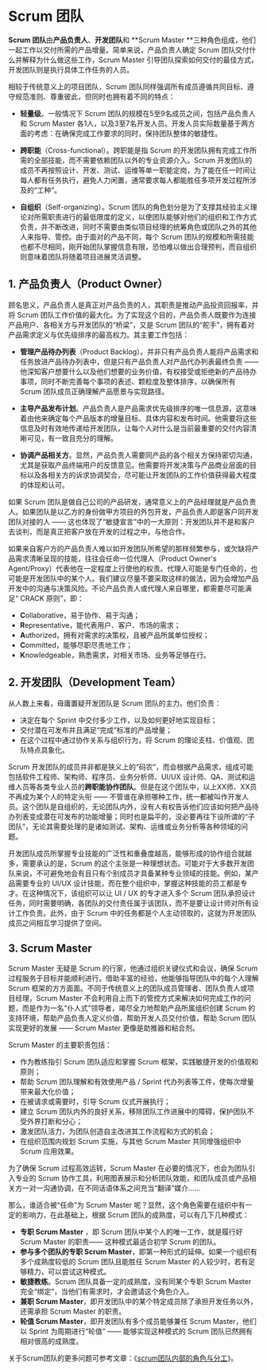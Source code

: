 # Scrum 团队

**Scrum 团队**由**产品负责人**、**开发团队**和 **Scrum Master **三种角色组成，他们一起工作以交付所需的产品增量。简单来说，产品负责人确定 Scrum 团队交付什么并解释为什么做这些工作，Scrum Master 引导团队探索如何交付的最佳方式，开发团队则是执行具体工作任务的人员。

相较于传统意义上的项目团队，Scrum 团队同样强调所有成员遵循共同目标、遵守规范准则、尊重彼此，但同时也拥有着不同的特点：

* **轻量级**。一般情况下 Scrum 团队的规模在5至9名成员之间，包括产品负责人和 Scrum Master 各1人，以及3至7名开发人员。开发人员实际数量基于两方面的考虑：在确保完成工作要求的同时，保持团队整体的敏捷性。

* **跨职能**（Cross-functional）。跨职能是指 Scrum 的开发团队拥有完成工作所需的全部技能，而不需要依赖团队以外的专业资源介入。Scrum 开发团队的成员不再按照设计、开发、测试、运维等单一职能定岗，为了能在任一时间让每人都有任务执行，避免人力闲置，通常要求每人都能胜任多项开发过程所涉及的“工种”。

* **自组织**（Self-organizing）。Scrum 团队的角色划分是为了支撑其经验主义理论对所需职责进行的最低限度的定义，以使团队能够对他们的组织和工作方式负责，并不断改进，同时不需要由类似项目经理的统筹角色或团队之外的其他人来指导、管控。由于面对的产品不同，每个 Scrum 团队的规模和所需技能也都不尽相同，刚开始团队掌握信息有限，恐怕难以做出合理预判，而自组织则意味着团队将随着项目进展灵活调整。

## 1. 产品负责人（Product Owner）

顾名思义，产品负责人是真正对产品负责的人，其职责是推动产品投资回报率，并将 Scrum 团队工作价值的最大化。为了实现这个目的，产品负责人既要作为连接产品用户、各相关方与开发团队的“桥梁”，又是 Scrum 团队的“舵手”，拥有着对产品需求定义与优先级排序的最高权力。其主要工作包括：

* **管理产品待办列表**（Product Backlog）。并非只有产品负责人能将产品需求和任务放进产品待办列表中，但是只有产品负责人对产品代办列表最终负责 —— 他深知客户想要什么以及他们想要的业务价值，有权接受或拒绝新的产品待办事项，同时不断完善每个事项的表述、颗粒度及整体排序，以确保所有 Scrum 团队成员正确理解产品愿景与实现路径。

* **主导产品发布计划**。产品负责人是产品需求优先级排序的唯一信息源，这意味着由他来确定每个产品版本的增量目标、具体内容和发布时间。他需要将这些信息及时有效地传递给开发团队，让每个人对什么是当前最重要的交付内容清晰可见，有一致且充分的理解。

* **协调产品相关方**。显然，产品负责人需要同产品的各个相关方保持密切沟通，尤其是获取产品终端用户的反馈意见。他需要将开发决策与产品商业层面的目标以及各相关方的诉求协调契合，尽可能让开发团队的工作价值获得最大程度的体现和认可。

如果 Scrum 团队是做自己公司的产品研发，通常意义上的产品经理就是产品负责人。如果团队是以乙方的身份做甲方项目的外包开发，产品负责人即是客户同开发团队对接的人 —— 这也体现了“敏捷宣言”中的一大原则：开发团队并不是和客户去谈判，而是真正把客户放在开发的过程之中，与他合作。

如果来自客户方的产品负责人难以如开发团队所希望的那样频繁参与，或欠缺将产品需求清晰呈现的技能，往往会任命一位代理人（Product Owner's Agent/Proxy）代表他在一定程度上行使他的权责。代理人可能是专门任命的，也可能是开发团队中的某个人。我们建议尽量不要采取这样的做法，因为会增加产品开发中的沟通与决策风险。不论产品负责人或代理人来自哪里，都需要尽可能满足“ CRACK 原则”，即：

* **C**ollaborative，易于协作、易于沟通；
* **R**epresentative，能代表用户、客户、市场的需求；
* **A**uthorized，拥有对需求的决策权，且被产品所属单位授权；
* **C**ommitted，能够尽职尽责地工作；
* **K**nowledgeable，熟悉需求，对相关市场、业务等足够在行。

## 2. 开发团队（Development Team）

从人数上来看，毋庸置疑开发团队是 Scrum 团队的主力。他们负责：

* 决定在每个 Sprint 中交付多少工作，以及如何更好地实现目标；
* 交付潜在可发布并且满足“完成”标准的产品增量；
* 在这个过程中通过协作关系与组织行为，将 Scrum 的理论支柱、价值观、团队特点具象化。

Scrum 开发团队的成员并非都是狭义上的“码农”，而会根据产品需求，组成可能包括软件工程师、架构师、程序员、业务分析师、UI/UX 设计师、QA、测试和运维人员等各类专业人员的**跨职能协作团队**。但是在这个团队中，以上XX师、XX员不再成为某个人的特定头衔 —— 不管谁在承担哪种工作，统一都被叫作开发人员。这个团队是自组织的，无论团队内外，没有人有权告诉他们应该如何把产品待办列表变成潜在可发布的功能增量；同时也是扁平的，没必要再往下设所谓的“子团队”，无论其需要处理的是诸如测试、架构、运维或业务分析等各种领域的问题。

开发团队成员所掌握专业技能的广泛性和重叠度越高，能够形成的协作组合就越多，需要承认的是，Scrum 的这个主张是一种理想状态。可能对于大多数开发团队来说，不可避免地会有且只有个别成员才具备某种专业领域的技能。例如，某产品需要专业的 UI/UX 设计技能，而在整个组织中，掌握这种技能的员工都是专才。在这种情况下，该组织可以让 UI / UX 的专才进入多个 Scrum 团队承担设计任务，同时需要明确，各团队的交付责任属于该团队，而不是要让设计师对所有设计工作负责。此外，由于 Scrum 中的任务都是个人主动领取的，这就为开发团队成员之间相互学习提供了空间。

## 3. Scrum Master

Scrum Master 无疑是 Scrum 的行家，他通过组织关键仪式和会议，确保 Scrum 过程服务于目标并能顺利进行。借助丰富的经验，他能够指导团队中的每个人理解 Scrum 框架的方方面面。不同于传统意义上的团队成员管理者、团队负责人或项目经理，Scrum Master 不会利用自上而下的管控方式来解决如何完成工作的问题，而是作为一名“仆人式”领导者，竭尽全力地帮助产品所属组织创建 Scrum 的支持环境，帮助产品负责人定义价值，帮助开发人员交付价值，帮助 Scrum 团队实现更好的发展 —— Scrum Master 更像是助推器和粘合剂。

Scrum Master 的主要职责包括：

* 作为教练指引 Scrum 团队适应和掌握 Scrum 框架，实践敏捷开发的价值观和原则；
* 帮助 Scrum 团队理解和有效使用产品 / Sprint 代办列表等工件，使每次增量带来最大化价值；
* 在被请求或需要时，引导 Scrum 仪式开展执行；
* 建立 Scrum 团队内外的良好关系，移除团队工作进展中的障碍，保护团队不受外界打断和分心；
* 激发团队活力，为团队创造自主改进其工作流程和方式的机会；
* 在组织范围内规划 Scrum 实施，与其他 Scrum Master 共同增强组织中 Scrum 应用效果。

为了确保 Scrum 过程高效运转，Scrum Master 在必要的情况下，也会为团队引入专业的 Scrum 协作工具，利用图表展示和分析团队效能，和团队成员或产品相关方一对一沟通协调，在不同话语体系之间充当“翻译”媒介……

那么，谁适合被“任命”为 Scrum Master 呢？显然，这个角色需要在组织中有一定的影响力，在此基础上，根据 Scrum 团队的成熟度，可以有几下几种模式：

* **专职 Scrum Master** ，即 Scrum 团队中某个人的唯一工作，就是履行好 Scrum Master 的职责—— 这种模式最适合初学 Scrum 的团队。
* **参与多个团队的专职 Scrum Master**，即第一种形式的延伸。如果一个组织有多个成熟度较低的 Scrum 团队且能胜任 Scrum Master 的人较少时，若有足够精力，可以尝试这种模式。
* **敏捷教练**。Scrum 团队具备一定的成熟度，没有同某个专职 Scrum Master 完全“绑定”，当他们有需求时，才会邀请这个角色介入。
* **兼职 Scrum Master**，即开发团队中的某个特定成员除了承担开发任务以外，还需承担 Scrum Master 的职责。
* **轮值 Scrum Master**，即开发团队有多个成员能够兼任 Scrum Master，他们以 Sprint 为周期进行“轮值” —— 能够实现这种模式的 Scrum 团队已然拥有相对很高的成熟度。

关于Scrum团队的更多问题可参考文章：《[scrum团队内部的角色与分工](https://worktile.com/blog/scrum/Worktile-xuemj-juese)》。

